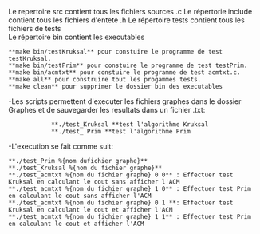 Le repertoire src contient tous les fichiers sources .c 
Le répertorie include contient tous les fichiers d'entete .h 
Le répertoire tests contient tous les fichiers de tests  
Le répertoire bin contient les executables 

```
**make bin/testKruksal** pour constuire le programme de test testKruksal.
**make bin/testPrim** pour constuire le programme de test testPrim.
**make bin/acmtxt** pour constuire le programme de test acmtxt.c.
**make all** pour construire tout les progammes tests.
**make clean** pour supprimer le dossier bin des executables

```
-Les scripts permettent d'executer les fichiers graphes dans le dossier Graphes et de sauvegarder les resultats dans un fichier .txt:
```
            **./test_Kruksal **test l'algorithme Kruksal
            **./test_ Prim **test l'algorithme Prim 
```


-L'execution se fait comme suit:
```
**./test_Prim %{nom dufichier graphe}**
**./test_Kruksal %{nom du fichier graphe}**
**./test_acmtxt %{nom du fichier graphe} 0 0** : Effectuer test Kruksal en calculant le cout sans afficher l'ACM
**./test_acmtxt %{nom du fichier graphe} 1 0** : Effectuer test Prim en calculant le cout sans afficher l'ACM
**./test_acmtxt %{nom du fichier graphe} 0 1 **: Effectuer test Kruksal en calculant le cout et afficher l'ACM
**./test_acmtxt %{nom du fichier graphe} 1 1** : Effectuer test Prim en calculant le cout et afficher l'ACM

```
